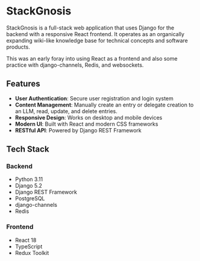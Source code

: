 # StackGnosis

StackGnosis is a full-stack web application that uses Django for the backend with a responsive React frontend.
It operates as an organically expanding wiki-like knowledge base for technical concepts and software products.

This was an early foray into using React as a frontend and also some practice with django-channels, Redis, and websockets.

## Features

- **User Authentication**: Secure user registration and login system
- **Content Management**: Manually create an entry or delegate creation to an LLM, read, update, and delete entries.
- **Responsive Design**: Works on desktop and mobile devices
- **Modern UI**: Built with React and modern CSS frameworks
- **RESTful API**: Powered by Django REST Framework

## Tech Stack

### Backend
- Python 3.11
- Django 5.2
- Django REST Framework
- PostgreSQL
- django-channels
- Redis

### Frontend
- React 18
- TypeScript
- Redux Toolkit